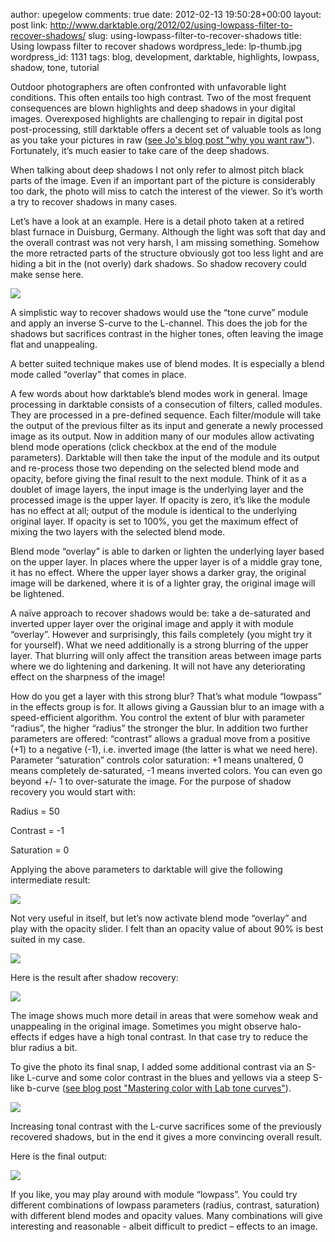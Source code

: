 author: upegelow
comments: true
date: 2012-02-13 19:50:28+00:00
layout: post
link: http://www.darktable.org/2012/02/using-lowpass-filter-to-recover-shadows/
slug: using-lowpass-filter-to-recover-shadows
title: Using lowpass filter to recover shadows
wordpress_lede: lp-thumb.jpg
wordpress_id: 1131
tags: blog, development, darktable, highlights, lowpass, shadow, tone, tutorial

Outdoor photographers are often confronted with unfavorable light conditions. This often entails too high contrast. Two of the most frequent consequences are blown highlights and deep shadows in your digital images. Overexposed highlights are challenging to repair in digital post post-processing, still darktable offers a decent set of valuable tools as long as you take your pictures in raw ([see Jo's blog post "why you want raw"](http://www.darktable.org/2012/02/why-you-want-raw/)). Fortunately, it’s much easier to take care of the deep shadows.

When talking about deep shadows I not only refer to almost pitch black parts of the image. Even if an important part of the picture is considerably too dark, the photo will miss to catch the interest of the viewer. So it’s worth a try to recover shadows in many cases.

Let’s have a look at an example. Here is a detail photo taken at a retired blast furnace in Duisburg, Germany. Although the light was soft that day and the overall contrast was not very harsh, I am missing something. Somehow the more retracted parts of the structure obviously got too less light and are hiding a bit in the (not overly) dark shadows. So shadow recovery could make sense here.

[![](http://www.darktable.org/wp-content/uploads/2012/02/lp-original.jpg)](http://www.darktable.org/2012/02/using-lowpass-filter-to-recover-shadows/lp-original/)

A simplistic way to recover shadows would use the “tone curve” module and apply an inverse S-curve to the L-channel. This does the job for the shadows but sacrifices contrast in the higher tones, often leaving the image flat and unappealing.

A better suited technique makes use of blend modes. It is especially a blend mode called “overlay” that comes in place.

A few words about how darktable’s blend modes work in general. Image processing in darktable consists of a consecution of filters, called modules. They are processed in a pre-defined sequence. Each filter/module will take the output of the previous filter as its input and generate a newly processed image as its output. Now in addition many of our modules allow activating blend mode operations (click checkbox at the end of the module parameters). Darktable will then take the input of the module and its output and re-process those two depending on the selected blend mode and opacity, before giving the final result to the next module. Think of it as a doublet of image layers, the input image is the underlying layer and the processed image is the upper layer. If opacity is zero, it’s like the module has no effect at all; output of the module is identical to the underlying original layer. If opacity is set to 100%, you get the maximum effect of mixing the two layers with the selected blend mode.

Blend mode “overlay” is able to darken or lighten the underlying layer based on the upper layer. In places where the upper layer is of a middle gray tone, it has no effect. Where the upper layer shows a darker gray, the original image will be darkened, where it is of a lighter gray, the original image will be lightened.

A naïve approach to recover shadows would be: take a de-saturated and inverted upper layer over the original image and apply it with module “overlay”. However and surprisingly, this fails completely (you might try it for yourself). What we need additionally is a strong blurring of the upper layer. That blurring will only affect the transition areas between image parts where we do lightening and darkening. It will not have any deteriorating effect on the sharpness of the image!

How do you get a layer with this strong blur? That’s what module “lowpass” in the effects group is for. It allows giving a Gaussian blur to an image with a speed-efficient algorithm. You control the extent of blur with parameter “radius”, the higher “radius” the stronger the blur. In addition two further parameters are offered: “contrast” allows a gradual move from a positive (+1) to a negative (-1), i.e. inverted image (the latter is what we need here). Parameter “saturation” controls color saturation: +1 means unaltered, 0 means completely de-saturated, -1 means inverted colors. You can even go beyond +/- 1 to over-saturate the image. For the purpose of shadow recovery you would start with:


Radius = 50




Contrast = -1




Saturation = 0


Applying the above parameters to darktable will give the following intermediate result:

[![](http://www.darktable.org/wp-content/uploads/2012/02/lp-mask.jpg)](http://www.darktable.org/2012/02/using-lowpass-filter-to-recover-shadows/lp-mask/)

Not very useful in itself, but let’s now activate blend mode “overlay” and play with the opacity slider. I felt than an opacity value of about 90% is best suited in my case.

[![](http://www.darktable.org/wp-content/uploads/2012/02/sr-lowpass.jpeg)](http://www.darktable.org/2012/02/using-lowpass-filter-to-recover-shadows/sr-lowpass/)

Here is the result after shadow recovery:

[![](http://www.darktable.org/wp-content/uploads/2012/02/lp-intermediate.jpg)](http://www.darktable.org/2012/02/using-lowpass-filter-to-recover-shadows/lp-intermediate/)

The image shows much more detail in areas that were somehow weak and unappealing in the original image. Sometimes you might observe halo-effects if edges have a high tonal contrast. In that case try to reduce the blur radius a bit.

To give the photo its final snap, I added some additional contrast via an S-like L-curve and some color contrast in the blues and yellows via a steep S-like b-curve ([see blog post "Mastering color with Lab tone curves"](http://www.darktable.org/2012/02/mastering-color-with-lab-tone-curves/)).

[![](http://www.darktable.org/wp-content/uploads/2012/02/sr-tonecurve.jpeg)](http://www.darktable.org/2012/02/using-lowpass-filter-to-recover-shadows/sr-tonecurve/)

Increasing tonal contrast with the L-curve sacrifices some of the previously recovered shadows, but in the end it gives a more convincing overall result.

Here is the final output:

[![](http://www.darktable.org/wp-content/uploads/2012/02/lp-final.jpg)](http://www.darktable.org/2012/02/using-lowpass-filter-to-recover-shadows/lp-final/)

If you like, you may play around with module “lowpass”. You could try different combinations of lowpass parameters (radius, contrast, saturation) with different blend modes and opacity values. Many combinations will give interesting and reasonable - albeit difficult to predict – effects to an image.
